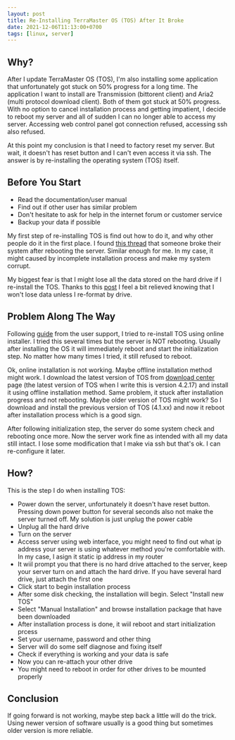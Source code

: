 ```yaml
---
layout: post
title: Re-Installing TerraMaster OS (TOS) After It Broke
date: 2021-12-06T11:13:00+0700
tags: [linux, server]
---
```


## Why?

After I update TerraMaster OS (TOS), I'm also installing some application that unfortunately got stuck on 50% progress for a long time. The application I want to install are Transmission (bittorent client) and Aria2 (multi protocol download client). Both of them got stuck at 50% progress. With no option to cancel installation process and getting impatient, I decide to reboot my server and all of sudden I can no longer able to access my server. Accessing web control panel got connection refused, accessing ssh also refused.

At this point my conclusion is that I need to factory reset my server. But wait, it doesn't has reset button and I can't even access it via ssh. The answer is by re-installing the operating system (TOS) itself.

## Before You Start

- Read the documentation/user manual
- Find out if other user has similar problem
- Don't hesitate to ask for help in the internet forum or customer service
- Backup your data if possible

My first step of re-installing TOS is find out how to do it, and why other people do it in the first place. I found [this thread](https://forum.terra-master.com/en/viewtopic.php?t=931) that someone broke their system after rebooting the server. Similar enough for me. In my case, it might caused by incomplete installation process and make my system corrupt.

My biggest fear is that I might lose all the data stored on the hard drive if I re-install the TOS. Thanks to this [post](https://forum.terra-master.com/en/viewtopic.php?t=931#p4607) I feel a bit relieved knowing that I won't lose data unless I re-format by drive.

## Problem Along The Way

Following [guide](https://forum.terra-master.com/en/viewtopic.php?t=931#p4607) from the user support, I tried to re-install TOS using online installer. I tried this several times but the server is NOT rebooting. Usually after installing the OS it will immediately reboot and start the initialization step. No matter how many times I tried, it still refused to reboot.

Ok, online installation is not working. Maybe offline installation method might work. I download the latest version of TOS from [download center](https://support.terra-master.com/download/packages?product=F4-210) page (the latest version of TOS when I write this is version 4.2.17) and install it using offline installation method. Same problem, it stuck after installation progress and not rebooting. Maybe older version of TOS might work? So I download and install the previous version of TOS (4.1.xx) and now it reboot after installation process which is a good sign.

After following initialization step, the server do some system check and rebooting once more. Now the server work fine as intended with all my data still intact. I lose some modification that I make via ssh but that's ok. I can re-configure it later.

## How?

This is the step I do when installing TOS:

- Power down the server, unfortunately it doesn't have reset button. Pressing down power button for several seconds also not make the server turned off. My solution is just unplug the power cable
- Unplug all the hard drive
- Turn on the server
- Access server using web interface, you might need to find out what ip address your server is using whatever method you're comfortable with. In my case, I asign it static ip address in my router
- It wiil prompt you that there is no hard drive attached to the server, keep your server turn on and attach the hard drive. If you have several hard drive, just attach the first one
- Click start to begin installation process
- After some disk checking, the installation will begin. Select "Install new TOS"
- Select "Manual Installation" and browse installation package that have been downloaded
- After installation process is done, it wiil reboot and start initialization prcess
- Set your username, password and other thing
- Server will do some self diagnose and fixing itself
- Check if everything is working and your data is safe
- Now you can re-attach your other drive
- You might need to reboot in order for other drives to be mounted properly

## Conclusion

If going forward is not working, maybe step back a little will do the trick. Using newer version of software usually is a good thing but sometimes older version is more reliable.
